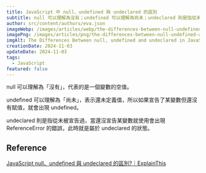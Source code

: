 ```yaml
---
title: JavaScript 中 null、undefined 與 undeclared 的區別
subtitle: null 可以理解為沒有；undefined 可以理解為尚未；undeclared 則是指從未被宣告過。
author: src/content/authors/eva.json
imageWebp: /images/articles/webp/the-differences-between-null-undefined-and-undeclared-in-javascript.webp
imagePng: /images/articles/png/the-differences-between-null-undefined-and-undeclared-in-javascript.png
imgAlt: The Differences Between null, undefined and undeclared in JavaScript
creationDate: 2024-11-03
updateDate: 2024-11-03
tags:
  - JavaScript
featured: false
---
```


null 可以理解為「沒有」，代表的是一個變數的空值。

undefined 可以理解為「尚未」，表示還未定義值，所以如果宣告了某變數但還沒有賦值，就會出現 undefined。

undeclared 則是指從未被宣告過，當還沒宣告某變數就使用會出現 ReferenceError 的錯誤，此時就是屬於 undeclared 的狀態。

## Reference

[JavaScript null、undefined 與 undeclared 的區別?｜ExplainThis](https://www.explainthis.io/zh-hant/swe/js-undefined-null-undeclared)
